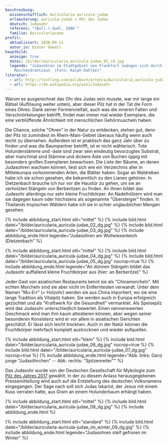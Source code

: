 ```yaml
---
beschreibung:
  wissenschaftlich: Auricularia auricula-judae
  erlaeuterung: auricula-judae = Ohr des Judas
  deutsch: Judasohr
  referenz: "(Bull.) Quél. 1886 "
  familie: Auriculariaceae
profil:
  aktualisiert: 2020-09-11
  autor_in: Dieter Gewalt
hauptbild:
  anzeige: true
  datei: /bilder/auricularia_auricula-judae_01_rd.jpg
  legende: "Judasohren im Stadtgebiet von Frankfurt zwängen sich durch einen
    Maschendrahtzaun  (Foto: Ralph Dahlke)"
literatur:
  - url: http://tintling.com/pilzbuch/arten/a/Auricularia_auricula-judae.html
  - url: https://de.wikipedia.org/wiki/Judasohr
---
```

Warum es ausgerechnet das Ohr des Judas sein musste, war mir lange ein Rätsel (Auflösung weiter unten), aber dieser Pilz hat in der Tat die Form eines Ohres. Dank seiner Formenvielfalt, auch was die inneren Falten und Verschnörkelungen betrifft, findet man immer mal wieder Exemplare, die eine verblüffende Ähnlichkeit mit menschlichen Gehörmuscheln haben.

Die Chance, solche "Ohren" in der Natur zu entdecken, stehen gut, denn der Pilz ist zumindest im Rhein-Main-Gebiet überaus häufig wenn auch leicht zu übersehen. Außerdem ist er praktisch das ganz Jahr über zu finden und was die Baumpartner betrifft, ist er nicht wählerisch. Tote Holunderstämme und -äste sind zwar sein eindeutig bevorzugtes Substrat, aber manchmal sind Stämme und dickere Äste von Buchen üppig mit besonders großen Exemplaren bewachsen. Die Liste der Bäume, an denen Judasohren wachsen können, liest sich wie ein Verzeichnis aller in Mitteleuropa vorkommenden Arten, die Blätter haben. Sogar an Waldreben habe ich sie schon gesehen, die bekanntlich zu den Lianen gehören. In Dietzenbach brauche ich nur vor die Haustür zu gehen, um sie an verholzten Stängeln von Berberitzen zu finden. An ihnen bildet das Judasohr allerdings nur sehr kleine Fruchtkörper. An Nadelhölzern wird man sie dagegen kaum oder höchstens als sogenannte "Übersteiger" finden. In Thailands tropischen Wäldern habe ich sie in schier unglaublichen Mengen gesehen.

{% include abbildung_start.html stil="mittel" %}
{% include bild.html datei="/bilder/auricularia_auricula-judae_02_dg.jpg" %}
{% include bild.html datei="/bilder/auricularia_auricula-judae_03_dg.jpg" %}
{% include abbildung_ende.html legende="Judasohren am Wollwiesenteich (Dietzenbach" %}

{% include abbildung_start.html stil="mittel" %}
{% include bild.html datei="/bilder/auricularia_auricula-judae_04_dg.jpg" %}
{% include bild.html datei="/bilder/auricularia_auricula-judae_05_dg.jpg" nocrop=true %}
{% include abbildung_ende.html legende="An dünnen Stängeln bildet das Judasohr auffallend kleine Fruchtkörper aus (hier: an Berberitze)" %}

Jeder Gast von asiatischen Restaurants kennt sie als "Chinamorcheln". Mit echten Morcheln sind sie aber nicht im Entferntesten verwandt. Unter dem Namen "Mu-Err" (= Holzohr) werden sie aus China importiert, wo sie eine lange Tradition als Vitalpilz haben. Sie werden auch in Europa erfolgreich gezüchtet und als "Kraftwerk für die Gesundheit" vermarktet. Als Speisepilz wird das Judasohr unterschiedlich bewertet. Einen nennenswerten Geschmack wird man ihm kaum attestieren können, aber wegen seiner besonderen Konsistenz wird er vor allem in asiatischen Gerichten geschätzt. Er lässt sich leicht trocknen. Auch in der Natür können die Fruchtkörper mehrfach komplett austrocknen und wieder aufquellen.

{% include abbildung_start.html stil="klein" %}
{% include bild.html datei="/bilder/auricularia_auricula-judae_06_dg.jpg" nocrop=true %}
{% include bild.html datei="/bilder/auricularia_auricula-judae_07_dg.jpg" nocrop=true %}
{% include abbildung_ende.html legende="Abb. links: Ganz junge "Judasöhrchen" -- Abb. rechts: "Spitzenreiter"" %}

Das Judasohr wurde von der Deutschen Gesellschaft für Mykologie zum [Pilz des Jahres 2017](https://www.dgfm-ev.de/pilz-des-jahres/2017-judasohr) gewählt. In der zu diesem Anlass herausgegebenen Pressemitteilung wird auch auf die Entstehung des deutschen Volksnamens eingegangen. Der Sage nach soll sich Judas Iskariot, der Jesus mit einem Kuss verraten hatte, aus Gram an einem Holunderbaum erhängt haben. 

{% include abbildung_start.html stil="mittel" %}
{% include bild.html datei="/bilder/auricularia_auricula-judae_08_dg.jpg" %}
{% include abbildung_ende.html %}

{% include abbildung_start.html stil="standard" %}
{% include bild.html datei="/bilder/auricularia-auricula-judae_im_winter_09_dg.jpg" %}
{% include abbildung_ende.html legende="Judasohren steif gefroren im Winter" %}